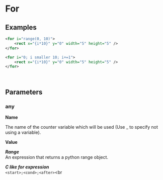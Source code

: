 # For

## Examples

```xml
<for i="range(0, 10)">
    <rect x="{i*10}" y="0" width="5" height="5" />
</for>
```

```xml
<for i="0; i smaller 10; i+=1">
    <rect x="{i*10}" y="0" width="5" height="5" />
</for>
```

<br>

## Parameters

### any

**Name** <br>

The name of the counter variable which will be used (Use _ to specify not using a variable).

**Value** <br>

***Range*** <br>
An expression that returns a python range object. <br>

***C like for expression*** <br>
`<start>;<cond>;<after>`<br